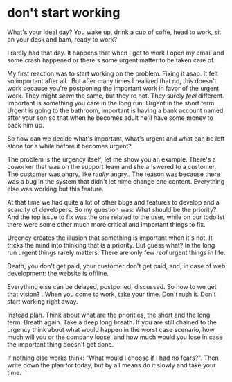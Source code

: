 
# don't start working

What's your ideal day? You wake up, drink a cup of coffe, head to work, sit on your desk and bam, ready to work?

I rarely had that day. It happens that when I get to work I open my email and some crash happened or there's some urgent matter to be taken care of.

My first reaction was to start working on the problem. Fixing it asap. It felt so important after all..
But after many times I realized that no, this doesn't work because you're postponing the important work in favor of the urgent work.
They might _seem_ the same, but they're not. They surely _feel_ different. Important is something you care in the long run. Urgent in the short term.
Urgent is going to the bathroom, important is having a bank account named after your son so that when he becomes adult he'll have some money to back him up.

So how can we decide what's important, what's urgent and what can be left alone for a while before it becomes urgent?

The problem is the urgency itself, let me show you an example.
There's a coworker that was on the support team and she answered to a customer. The customer was angry, like _really_ angry..
The reason was because there was a bug in the system that didn't let hime change one content. Everything else was working but this feature.

At that time we had quite a lot of other bugs and features to develop and a scarcity of developers. So my question was: What should be the priority?.
And the top issue to fix was the one related to the user, while on our todolist there were some other much more critical and important things to fix.

Urgency creates the illusion that something is important when it's not. It tricks the mind into thinking that is a priority. But guess what? In the long run urgent things rarely matters.
There are only few _real_ urgent things in life.

Death, you don't get paid, your customer don't get paid, and, in case of web development: the website is offline.

Everything else can be delayed, postponed, discussed.
So how to we get that vision? .
When you come to work, take your time. Don't rush it. Don't start working right away.

Instead plan. Think about what are the priorities, the short and the long term. Breath again. Take a deep long breath.
If you are still chained to the urgency think about what would happen in the worst case scenario, how much will you or the company loose, and how much would you lose in case the important thing doesn't get done.

If nothing else works think: "What would I choose if I had no fears?".
Then write down the plan for today, but by all means do it slowly and take your time.
